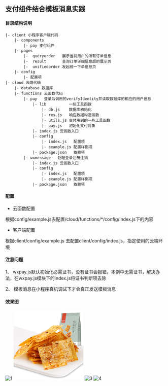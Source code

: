 ## 支付组件结合模板消息实践

#### 目录结构说明

```
|- client 小程序客户端代码
    |- components
        |- pay 支付组件
    |- pages
        |-  queryorder   展示当前用户的所有订单信息
        |-  result       查询订单详细信息后的展示页
        |-  unifiedorder 发起统一下单信息页
    |- config
        |- 配置项
|- cloud 云端代码
    |- database 数据库
    |- functions 云函数代码
        |- pay   登录后调用的verifyIdentity并读取数据库的相应的用户信息
            |- lib          一些工具函数
                |- db.js    数据库初始化
                |- res.js   响应数据构造函数
                |- utils.js 支付用到的一些工具函数
                |- pay.js   初始化支付对象
            |- index.js 云函数入口
            |- config
                |- index.js   配置项
                |- example.js 配置样例项
            |- package.json   依赖项
        |- wxmessage   处理登录注册注销
            |- index.js 云函数入口
            |- config
                |- index.js   配置项
                |- example.js 配置样例项
            |- package.json   依赖项
```

#### 配置

- 云函数配置

根据config/example.js去配置/cloud/functions/*/config/index.js下的内容

- 客户端配置

根据client/config/example.js 去配置client/config/index.js，指定使用的云端环境

#### 注意问题

1、 wxpay.js默认初始化必需证书，没有证书会报错。本例中无需证书，解决办法，在wxpay.js模块下的index.js将证书判断项去除

2、 模板消息在小程序真机调试下才会真正发送模板消息

#### 效果图

![1](./img/1.png) ![2](./img/2.png) ![3](./img/3.png) ![4](./img/4.png)